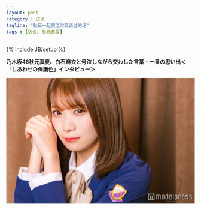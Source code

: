 ```yaml
---
layout: post
category : 访谈
tagline: "秋石一起哭泣时交谈过的话"
tags : [访谈, 秋元真夏]
---
```

{% include JB/setup %}

**乃木坂46秋元真夏、白石麻衣と号泣しながら交わした言葉・一番の思い出＜「しあわせの保護色」インタビュー＞**

![](/images/talk-manatsu-2020-03-27.jpg)